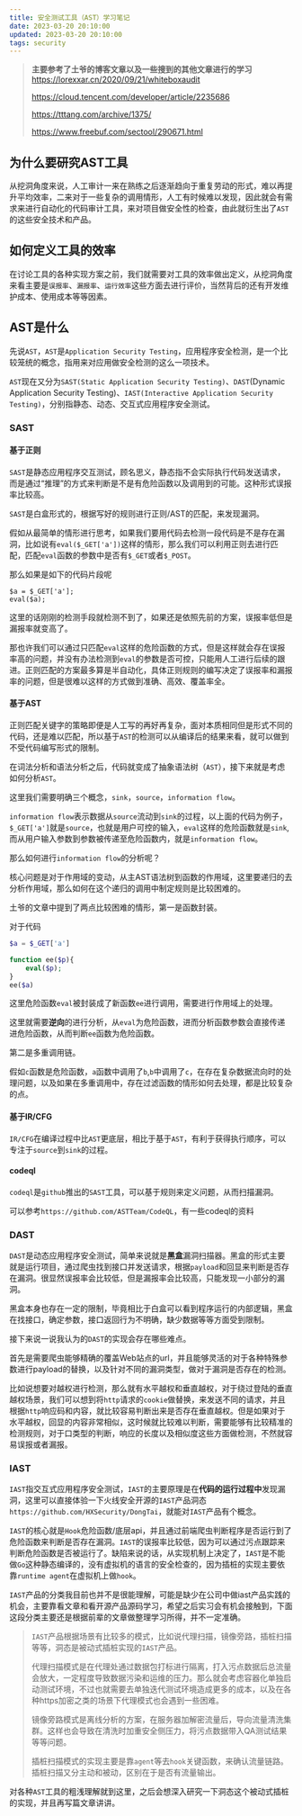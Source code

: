 ```yaml
---
title: 安全测试工具（AST）学习笔记
date: 2023-03-20 20:10:00
updated: 2023-03-20 20:10:00
tags: security
---
```


> **主要参考了土爷的博客文章以及一些搜到的其他文章进行的学习**
> https://lorexxar.cn/2020/09/21/whiteboxaudit
>
> https://cloud.tencent.com/developer/article/2235686
>
> https://tttang.com/archive/1375/
>
> https://www.freebuf.com/sectool/290671.html

## 为什么要研究AST工具

从挖洞角度来说，人工审计一来在熟练之后逐渐趋向于重复劳动的形式，难以再提升平均效率，二来对于一些复杂的调用情形，人工有时候难以发现，因此就会有需求来进行自动化的代码审计工具，来对项目做安全性的检查，由此就衍生出了`AST`的这些安全技术和产品。

## 如何定义工具的效率

在讨论工具的各种实现方案之前，我们就需要对工具的效率做出定义，从挖洞角度来看主要是`误报率`、`漏报率`、`运行效率`这些方面去进行评价，当然背后的还有开发维护成本、使用成本等等因素。

## AST是什么

先说`AST`，`AST`是` Application Security Testing `，应用程序安全检测，是一个比较笼统的概念，指用来对应用做安全检测的这么一项技术。

`AST`现在又分为`SAST(Static Application Security Testing)`、`DAST`(Dynamic Application Security Testing)、`IAST(Interactive Application Security Testing)`，分别指静态、动态、交互式应用程序安全测试。

### SAST

#### 基于正则

`SAST`是静态应用程序交互测试，顾名思义，静态指不会实际执行代码发送请求，而是通过“推理”的方式来判断是不是有危险函数以及调用到的可能。这种形式误报率比较高。

`SAST`是白盒形式的，根据写好的规则进行正则/AST的匹配，来发现漏洞。

假如从最简单的情形进行思考，如果我们要用代码去检测一段代码是不是存在漏洞，比如说有`eval($_GET['a'])`这样的情形，那么我们可以利用正则去进行匹配，匹配`eval`函数的参数中是否有`$_GET`或者`$_POST`。

那么如果是如下的代码片段呢

```
$a = $_GET['a'];
eval($a);
```

这里的话刚刚的检测手段就检测不到了，如果还是依照先前的方案，误报率低但是漏报率就变高了。

那也许我们可以通过只匹配`eval`这样的危险函数的方式，但是这样就会存在误报率高的问题，并没有办法检测到`eval`的参数是否可控，只能用人工进行后续的跟进。正则匹配的方案最多算是半自动化，具体正则规则的编写决定了误报率和漏报率的问题，但是很难以这样的方式做到准确、高效、覆盖率全。

#### 基于AST

正则匹配关键字的策略即便是人工写的再好再复杂，面对本质相同但是形式不同的代码，还是难以匹配，所以基于`AST`的检测可以从编译后的结果来看，就可以做到不受代码编写形式的限制。

在词法分析和语法分析之后，代码就变成了抽象语法树（`AST`），接下来就是考虑如何分析`AST`。

这里我们需要明确三个概念，`sink`，`source`，`information flow`。

`information flow`表示数据从`source`流动到`sink`的过程，以上面的代码为例子，`$_GET['a']`就是`source`，也就是用户可控的输入，`eval`这样的危险函数就是`sink`,而从用户输入参数到参数被传递至危险函数内，就是`information flow`。

那么如何进行`information flow`的分析呢？

核心问题是对于作用域的变动，从主AST语法树到函数的作用域，这里要递归的去分析作用域，那么如何在这个递归的调用中制定规则是比较困难的。

土爷的文章中提到了两点比较困难的情形，第一是函数封装。

对于代码

```php
$a = $_GET['a']

function ee($p){
	eval($p);
}
ee($a)
```

这里危险函数`eval`被封装成了新函数`ee`进行调用，需要进行作用域上的处理。

这里就需要**逆向**的进行分析，从`eval`为危险函数，进而分析函数参数会直接传递进危险函数，从而判断`ee`函数为危险函数。

第二是多重调用链。

假如`c`函数是危险函数，`a`函数中调用了`b`,`b`中调用了`c`，在存在复杂数据流向时的处理问题，以及如果在多重调用中，存在过滤函数的情形如何去处理，都是比较复杂的点。

#### 基于IR/CFG

`IR/CFG`在编译过程中比`AST`更底层，相比于基于`AST`，有利于获得执行顺序，可以专注于`source`到`sink`的过程。

#### codeql

`codeql`是`github`推出的`SAST`工具，可以基于规则来定义问题，从而扫描漏洞。

可以参考`https://github.com/ASTTeam/CodeQL`，有一些codeql的资料

### DAST

`DAST`是动态应用程序安全测试，简单来说就是**黑盒**漏洞扫描器。黑盒的形式主要就是运行项目，通过爬虫找到接口并发送请求，根据`payload`和回显来判断是否存在漏洞。很显然误报率会比较低，但是漏报率会比较高，只能发现一小部分的漏洞。

黑盒本身也存在一定的限制，毕竟相比于白盒可以看到程序运行的内部逻辑，黑盒在找接口，确定参数，接口返回行为不明确，缺少数据等等方面受到限制。

接下来说一说我认为的`DAST`的实现会存在哪些难点。

首先是需要爬虫能够精确的覆盖Web站点的url，并且能够灵活的对于各种特殊参数进行payload的替换，以及针对不同的漏洞类型，做对于漏洞是否存在的检测。

比如说想要对越权进行检测，那么就有水平越权和垂直越权，对于绕过登陆的垂直越权场景，我们可以想到将`http`请求的`cookie`做替换，来发送不同的请求，并且根据`http`响应码和内容，就比较容易判断出来是否存在垂直越权。但是如果对于水平越权，回显的内容非常相似，这时候就比较难以判断，需要能够有比较精准的检测规则，对于口类型的判断，响应的长度以及相似度这些方面做检测，不然就容易误报或者漏报。

### IAST

`IAST`指交互式应用程序安全测试，`IAST`的主要原理是在**代码的运行过程中**发现漏洞，这里可以直接体验一下火线安全开源的`IAST`产品洞态`https://github.com/HXSecurity/DongTai`，就能对`IAST`产品有个概念。

`IAST`的核心就是`Hook`危险函数/底层api，并且通过前端爬虫判断程序是否运行到了危险函数来判断是否存在漏洞。`IAST`的误报率比较低，因为可以通过污点跟踪来判断危险函数是否被运行了。缺陷来说的话，从实现机制上决定了，`IAST`是不能做`Go`这种静态编译的，没有虚拟机的语言的安全检查的，因为插桩的实现主要依靠`runtime agent`在虚拟机上做`hook`。

`IAST`产品的分类我目前也并不是很能理解，可能是缺少在公司中做iast产品实践的机会，主要靠看文章和看开源产品源码学习，希望之后实习会有机会接触到，下面这段分类主要还是根据前辈的文章做整理学习所得，并不一定准确。

> `IAST`产品根据场景有比较多的模式，比如说代理扫描，镜像旁路，插桩扫描等等，洞态是被动式插桩实现的`IAST`产品。
>
> 代理扫描模式是在代理处通过数据包打标进行隔离，打入污点数据后总流量会放大，一定程度导致数据污染和运维的压力。那么就会考虑容器化单独启动测试环境，不过也就需要去单独迭代测试环境造成更多的成本，以及在各种https加密之类的场景下代理模式也会遇到一些困难。
>
> 镜像旁路模式是离线分析的方案，在服务器加解密流量后，导向流量清洗集群。这样也会导致在清洗时加重安全侧压力，将污点数据带入QA测试结果等等问题。
>
> 插桩扫描模式的实现主要是靠`agent`等去`hook`关键函数，来确认流量链路。插桩扫描又分主动和被动，区别在于是否有流量输出。

对各种`AST`工具的粗浅理解就到这里，之后会想深入研究一下洞态这个被动式插桩的实现，并且再写篇文章讲讲。
